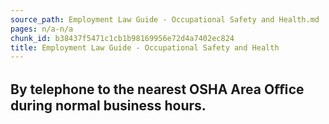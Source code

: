 ```yaml
---
source_path: Employment Law Guide - Occupational Safety and Health.md
pages: n/a-n/a
chunk_id: b38437f5471c1cb1b98169956e72d4a7402ec824
title: Employment Law Guide - Occupational Safety and Health
---
```

## By telephone to the nearest OSHA Area Oﬃce during normal business hours.
